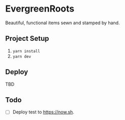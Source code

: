 # EvergreenRoots

Beautiful, functional items sewn and stamped by hand.

## Project Setup

1. `yarn install`
1. `yarn dev`

## Deploy

TBD

## Todo

* [ ] Deploy test to https://now.sh.
